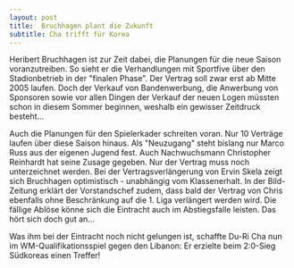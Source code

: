```yaml
---
layout: post
title:  Bruchhagen plant die Zukunft
subtitle: Cha trifft für Korea
---
```


Heribert Bruchhagen ist zur Zeit dabei, die Planungen für die neue Saison voranzutreiben. So sieht er die Verhandlungen mit Sportfive über den Stadionbetrieb in der "finalen Phase". Der Vertrag soll zwar erst ab Mitte 2005 laufen. Doch der Verkauf von Bandenwerbung, die Anwerbung von Sponsoren sowie vor allen Dingen der Verkauf der neuen Logen müssten schon in diesem Sommer beginnen, weshalb ein gewisser Zeitdruck besteht...

Auch die Planungen für den Spielerkader schreiten voran. Nur 10 Verträge laufen über diese Saison hinaus. Als "Neuzugang" steht bislang nur Marco Russ aus der eigenen Jugend fest. Auch Nachwuchsmann Christopher Reinhardt hat seine Zusage gegeben. Nur der Vertrag muss noch unterzeichnet werden. Bei der Vertragsverlängerung von Ervin Skela zeigt sich Bruchhagen optimistisch - unabhängig vom Klassenerhalt. In der Bild-Zeitung erklärt der Vorstandschef zudem, dass bald der Vertrag von Chris ebenfalls ohne Beschränkung auf die 1. Liga verlängert werden wird. Die fällige Ablöse könne sich die Eintracht auch im Abstiegsfalle leisten. Das hört sich doch gut an...

Was ihm bei der Eintracht noch nicht gelungen ist, schaffte Du-Ri Cha nun im WM-Qualifikationsspiel gegen den Libanon: Er erzielte beim 2:0-Sieg Südkoreas einen Treffer!
